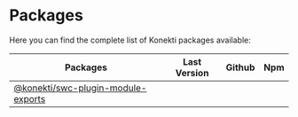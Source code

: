 # Packages

<script setup>
    import Github from '../components/github.vue'
    import Npm from '../components/npm.vue'
</script>

Here you can find the complete list of Konekti packages available:

| Packages                                                                  | Last Version                            | Github                                                                                              | Npm                                                                         |
| ------------------------------------------------------------------------- | --------------------------------------- | --------------------------------------------------------------------------------------------------- | --------------------------------------------------------------------------- |
| [@konekti/swc-plugin-module-exports](/packages/swc-plugin-module-exports/)| <Badge type="tip" text="1.0.0" />       | <Github link="https://github.com/timbo-dev/konekti/tree/main/packages/swc-plugin-module-exports" /> | <Npm link="https://npmjs.com/package/@konekti/swc-plugin-module-exports" /> |
